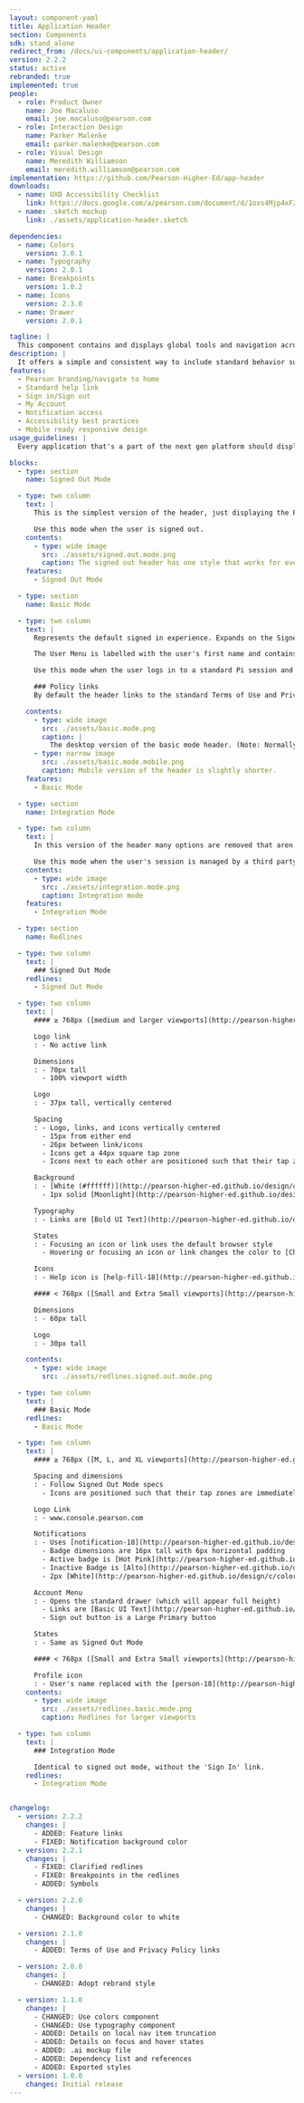 ```yaml
---
layout: component-yaml
title: Application Header
section: Components
sdk: stand_alone
redirect_from: /docs/ui-components/application-header/
version: 2.2.2
status: active
rebranded: true
implemented: true
people:
  - role: Product Owner
    name: Joe Macaluso
    email: joe.macaluso@pearson.com
  - role: Interaction Design
    name: Parker Malenke
    email: parker.malenke@pearson.com
  - role: Visual Design
    name: Meredith Williamson
    email: meredith.williamson@pearson.com
implementation: https://github.com/Pearson-Higher-Ed/app-header
downloads:
  - name: UXD Accessibility Checklist
    link: https://docs.google.com/a/pearson.com/document/d/1oxs4Mjp4xF27v_H7HvyQeonAXhFhKGB3XYQZh2SZ2Gs/edit?usp=sharing
  - name: .sketch mockup
    link: ./assets/application-header.sketch

dependencies:
  - name: Colors
    version: 3.0.1
  - name: Typography
    version: 2.0.1
  - name: Breakpoints
    version: 1.0.2
  - name: Icons
    version: 2.3.0
  - name: Drawer
    version: 2.0.1

tagline: |
  This component contains and displays global tools and navigation across the next gen platform.
description: |
  It offers a simple and consistent way to include standard behavior such as sign in/sign out, help content, notifications, and global navigation. The header can be presented in three different modes depending on the context it's in. A user's first interaction with the header will likely be the [Signed Out Mode](#anonymous-mode) which displays only the most basic information. After signing in, the [Basic Mode](#basic-mode) represents the 'default' header, offering functionality such as account management and sign out. In situations where the user's session is managed by a third party (for example 3PL/LMS integration) the [Integration Mode](#focus-mode) will remove distracting/irrelevant navigation options.
features:
  - Pearson branding/navigate to home
  - Standard help link
  - Sign in/Sign out
  - My Account
  - Notification access
  - Accessibility best practices
  - Mobile ready responsive design
usage_guidelines: |
  Every application that's a part of the next gen platform should display the relevant mode of this header in order to promote a consistent experience.

blocks:
  - type: section
    name: Signed Out Mode

  - type: two column
    text: |
      This is the simplest version of the header, just displaying the Pearson logo (with no link interaction), the help icon, and a Sign In link. The help icon is designed to trigger the [Contextual Help component](/design/c/contextual-help).

      Use this mode when the user is signed out.
    contents:
      - type: wide image
        src: ./assets/signed.out.mode.png
        caption: The signed out header has one style that works for every breakpoint.
    features:
      - Signed Out Mode

  - type: section
    name: Basic Mode

  - type: two column
    text: |
      Represents the default signed in experience. Expands on the Signed Out Mode by making the Pearson Logo a home link (currently [www.console.pearson.com](http://console.pearson.com)) and including the *User Menu*.

      The User Menu is labelled with the user's first name and contains Account Settings, Policy, and Sign Out options. At widths less than 768px the user's name is replaced with a profile icon.

      Use this mode when the user logs in to a standard Pi session and needs a default header experience.

      ### Policy links
      By default the header links to the standard Terms of Use and Privacy Policies. An application may include additional policy links if necessary below these.

    contents:
      - type: wide image
        src: ./assets/basic.mode.png
        caption: |
          The desktop version of the basic mode header. (Note: Normally the mobile view would be used at this width, it has been compressed for illustration purposes.)
      - type: narrow image
        src: ./assets/basic.mode.mobile.png
        caption: Mobile version of the header is slightly shorter.
    features:
      - Basic Mode

  - type: section
    name: Integration Mode

  - type: two column
    text: |
      In this version of the header many options are removed that aren't relevant in cases where a user is linking their account to a 3rd party (e.g. BlackBoard, Canvas, or other LMSs). The Logo is no longer a link and the right side of the header only contains a help link.

      Use this mode when the user's session is managed by a third party and the user shouldn't have access to platform session features (e.g. sign out, My Account). Specifically, this applies to 3PL/LMS integration scenarios.
    contents:
      - type: wide image
        src: ./assets/integration.mode.png
        caption: Integration mode
    features:
      - Integration Mode

  - type: section
    name: Redlines

  - type: two column
    text: |
      ### Signed Out Mode
    redlines:
      - Signed Out Mode

  - type: two column
    text: |
      #### ≥ 768px ([medium and larger viewports](http://pearson-higher-ed.github.io/design/c/breakpoints/v1.0.2/#breakpoints--medium))

      Logo link
      : - No active link

      Dimensions
      : - 70px tall
        - 100% viewport width

      Logo
      : - 37px tall, vertically centered

      Spacing
      : - Logo, links, and icons vertically centered
        - 15px from either end
        - 26px between link/icons
        - Icons get a 44px square tap zone
        - Icons next to each other are positioned such that their tap zones are immediately adjacent

      Background
      : - [White (#ffffff)](http://pearson-higher-ed.github.io/design/c/colors/v3.0.1/#colors--white)
        - 1px solid [Moonlight](http://pearson-higher-ed.github.io/design/c/colors/v3.0.1/#colors--moonlight) bottom border

      Typography
      : - Links are [Bold UI Text](http://pearson-higher-ed.github.io/design/c/typography/v2.1.1/#typography--bold-ui-text) in [Medium Gray](http://pearson-higher-ed.github.io/design/c/colors/v3.0.1/#colors--medium-gray)

      States
      : - Focusing an icon or link uses the default browser style
        - Hovering or focusing an icon or link changes the color to [Charcoal](http://pearson-higher-ed.github.io/design/c/colors/v3.0.1/#colors--charcoal)

      Icons
      : - Help icon is [help-fill-18](http://pearson-higher-ed.github.io/design/c/icons/v2.3.0-beta.2/#icons--help-fill)

      #### < 768px ([Small and Extra Small viewports](http://pearson-higher-ed.github.io/design/c/breakpoints/v1.0.2/#breakpoints--small))

      Dimensions
      : - 60px tall

      Logo
      : - 30px tall

    contents:
      - type: wide image
        src: ./assets/redlines.signed.out.mode.png

  - type: two column
    text: |
      ### Basic Mode
    redlines:
      - Basic Mode

  - type: two column
    text: |
      #### ≥ 768px ([M, L, and XL viewports](http://pearson-higher-ed.github.io/design/c/breakpoints/v1.0.2/#breakpoints--large))

      Spacing and dimensions
      : - Follow Signed Out Mode specs
        - Icons are positioned such that their tap zones are immediately adjacent

      Logo Link
      : - www.console.pearson.com

      Notifications
      : - Uses [notification-18](http://pearson-higher-ed.github.io/design/c/icons/v2.3.0-beta.2/#icons--notification) icon
        - Badge dimensions are 16px tall with 6px horizontal padding
        - Active badge is [Hot Pink](http://pearson-higher-ed.github.io/design/c/colors/v3.0.1/#colors--hot-pink) background with [White](http://pearson-higher-ed.github.io/design/c/colors/v3.0.1/#colors--white) [Small Bold UI Text](http://pearson-higher-ed.github.io/design/c/typography/v2.1.1/#typography--small-bold-ui-text)
        - Inactive Badge is [Alto](http://pearson-higher-ed.github.io/design/c/colors/v3.0.1/#colors--alto) background with [Charcoal](http://pearson-higher-ed.github.io/design/c/colors/v3.0.1/#colors--charcoal) text
        - 2px [White](http://pearson-higher-ed.github.io/design/c/colors/v3.0.1/#colors--white) outer border

      Account Menu
      : - Opens the standard drawer (which will appear full height)
        - Links are [Basic UI Text](http://pearson-higher-ed.github.io/design/c/typography/v2.1.1/#typography--basic-ui-text) with the standard link style
        - Sign out button is a Large Primary button

      States
      : - Same as Signed Out Mode

      #### < 768px ([Small and Extra Small viewports](http://pearson-higher-ed.github.io/design/c/breakpoints/v1.0.2/#breakpoints--small))

      Profile icon
      : - User's name replaced with the [person-18](http://pearson-higher-ed.github.io/design/c/icons/v2.3.0-beta.2/#icons--person) icon
    contents:
      - type: wide image
        src: ./assets/redlines.basic.mode.png
        caption: Redlines for larger viewports

  - type: two column
    text: |
      ### Integration Mode

      Identical to signed out mode, without the 'Sign In' link.
    redlines:
      - Integration Mode


changelog:
  - version: 2.2.2
    changes: |
      - ADDED: Feature links
      - FIXED: Notification background color
  - version: 2.2.1
    changes: |
      - FIXED: Clarified redlines
      - FIXED: Breakpoints in the redlines
      - ADDED: Symbols

  - version: 2.2.0
    changes: |
      - CHANGED: Background color to white

  - version: 2.1.0
    changes: |
      - ADDED: Terms of Use and Privacy Policy links

  - version: 2.0.0
    changes: |
      - CHANGED: Adopt rebrand style

  - version: 1.1.0
    changes: |
      - CHANGED: Use colors component
      - CHANGED: Use typography component
      - ADDED: Details on local nav item truncation
      - ADDED: Details on focus and hover states
      - ADDED: .ai mockup file
      - ADDED: Dependency list and references
      - ADDED: Exported styles
  - version: 1.0.0
    changes: Initial release
---
```

